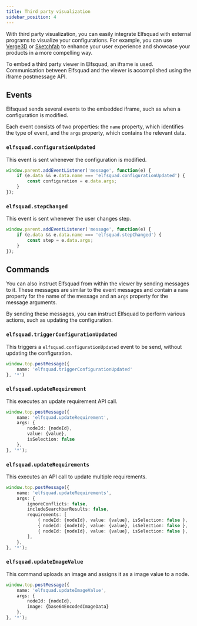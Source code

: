 ```yaml
---
title: Third party visualization
sidebar_position: 4
---
```


With third party visualization, you can easily integrate Elfsquad with
external programs to visualize your configurations. For example, you can
use <a href="/blog/tutorial%20-%20verge3d%20viewer">Verge3D</a> or <a href="/blog/tutorial%20-%20sketchfab%20viewer">Sketchfab</a> 
to enhance your user experience and showcase your products in a more
compelling way.

To embed a third party viewer in Elfsquad, an iframe is used.
Communication between Elfsquad and the viewer is accomplished using the
iframe postmessage API.

## Events

Elfsquad sends several events to the embedded iframe, such as when a
configuration is modified. 

Each event consists of two properties: the `name` property, which
identifies the type of event, and the `args` property, which contains the
relevant data.

### `elfsquad.configurationUpdated`
This event is sent whenever the configuration is modified. 

```ts
window.parent.addEventListener('message', function(e) {                
    if (e.data && e.data.name === 'elfsquad.configurationUpdated') {
        const configuration = e.data.args;
    }
});
```

### `elfsquad.stepChanged`
This event is sent whenever the user changes step.

```ts
window.parent.addEventListener('message', function(e) {
    if (e.data && e.data.name === 'elfsquad.stepChanged') {
        const step = e.data.args;
    }
});
```

## Commands

You can also instruct Elfsquad from within the viewer by sending
messages to it. These messages are similar to the event messages and
contain a `name` property for the name of the message and an `args` property
for the message arguments. 

By sending these messages, you can instruct Elfsquad to perform various
actions, such as updating the configuration.

### `elfsquad.triggerConfigurationUpdated`

This triggers a `elfsquad.configurationUpdated` event to be send,
without updating the configuration.

```ts
window.top.postMessage({
    name: 'elfsquad.triggerConfigurationUpdated'
}, '*')
```

### `elfsquad.updateRequirement`

This executes an update requirement API call.

```ts
window.top.postMessage({                    
    name: 'elfsquad.updateRequirement',
    args: {
        nodeId: {nodeId},
        value: {value}, 
        isSelection: false
    },
}, '*');
```

### `elfsquad.updateRequirements`

This executes an API call to update multiple requirements.

```ts
window.top.postMessage({                    
    name: 'elfsquad.updateRequirements',
    args: {
        ignoreConflicts: false,
        includeSearchbarResults: false,
        requirements: [
            { nodeId: {nodeId}, value: {value}, isSelection: false },
            { nodeId: {nodeId}, value: {value}, isSelection: false },
            { nodeId: {nodeId}, value: {value}, isSelection: false },
        ],
    },
}, '*');
```

### `elfsquad.updateImageValue`

This command uploads an image and assigns it as a image value to a node.

```ts
window.top.postMessage({                    
    name: 'elfsquad.updateImageValue',
    args: {
        nodeId: {nodeId},
        image: {base64EncodedImageData}
    },
}, '*');
```